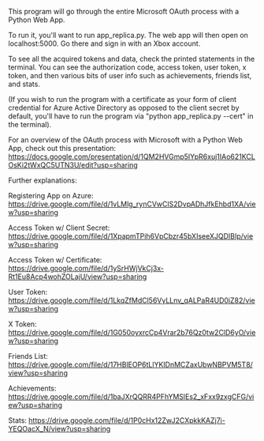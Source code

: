 This program will go through the entire Microsoft OAuth process with a Python Web App.

To run it, you'll want to run app_replica.py.
The web app will then open on localhost:5000.
Go there and sign in with an Xbox account.

To see all the acquired tokens and data, check the printed statements in the terminal. You can see the authorization code, access token, user token, x token, and then various bits of user info such as achievements, friends list, and stats.

(If you wish to run the program with a certificate as your form of client credential for Azure Active Directory as opposed to the client secret by default, you'll have to run the program via "python app_replica.py --cert" in the terminal).

For an overview of the OAuth process with Microsoft with a Python Web App, check out this presentation: 
https://docs.google.com/presentation/d/1QM2HVGmp5IYpR6xuj1IAo621KCLOsKi2tWxQC5UTN3U/edit?usp=sharing

Further explanations:

Registering App on Azure: https://drive.google.com/file/d/1vLMlg_rynCVwClS2DvpADhJfkEhbd1XA/view?usp=sharing

Access Token w/ Client Secret: https://drive.google.com/file/d/1XpapmTPih6VpCbzr45bXIseeXJQDIBIp/view?usp=sharing

Access Token w/ Certificate: https://drive.google.com/file/d/1ySrHWjVkCj3x-Rt1Eu8Acp4wohZOLajU/view?usp=sharing

User Token: https://drive.google.com/file/d/1LkqZfMdCl56VyLLnv_qALPaR4UD0iZ82/view?usp=sharing

X Token: https://drive.google.com/file/d/1G050oyxrcCp4Vrar2b76Qz0tw2ClD6yO/view?usp=sharing

Friends List: https://drive.google.com/file/d/17HBlEOP6tLlYKIDnMCZaxUbwNBPVM5T8/view?usp=sharing

Achievements: https://drive.google.com/file/d/1baJXrQQRR4PFhYMSlEs2_xFxx9zxgCFG/view?usp=sharing

Stats: https://drive.google.com/file/d/1P0cHx12ZwJ2CXpkkKAZj7i-YEQOacX_N/view?usp=sharing
